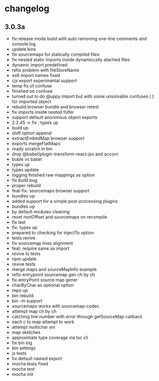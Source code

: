 # changelog

## 3.0.3a 

 - fix release mode build with auto removing one-line comments and console.log
 - update bins
 - fix sourcemaps for statically compiled files
 - fix nested static imports inside dynamiccally atached files
 - dynamic import predefined
 - refix problem with fileStoreName
 - es6 import names  fixed
 - cjs export experimantal support
 - temp fix of confuse
 - finished on confuse
 - turned out to do @uppy import but with some unsolvable confuses ( } for imported object
 - rebuild browser bundle and browser retest
 - fix imports inside nested folfer
 - support default anonimous object exports
 - 2.2.45 -> fix : types up
 - build up
 - shift option append
 - extractEmbedMap browser support
 - exports mergeFlatMaps
 - ready scratch in bin 
 - drop @babel/plugin-transform-react-jsx and accorn
 - buble vs babel
 - types up
 - types update
 - logging finished raw mappings as option
 - fix build bug
 - proper rebuild
 - feat-fix: sourcemaps browser support
 - bundles up
 - added support for a simple post-processing plugins
 - bundles up
 - by default modules cleaning
 - reset rootOffset and sourcemaps on recompile
 - fix last
 - fix: types up
 - prepared to checking for injectTo option
 - tests revive
 - fix sourcemap lines alignment
 - feat: require same as import
 - revive ts tests
 - npm update
 - revive tests
 - merge maps and sourceMapInfo example
 - refix entrypoint sourcemap gen ch by ch
 - fix entryPoint source map gener
 - charByChar as optional option
 - repo up
 - bin rebuild
 - bin -m support
 - sourcemaps works with sourcemap-codec
 - attempt map ch by ch
 - catching line number with error through getSourceMap callback
 - each c to map attempt to work
 - attempt multichar sm
 - map sketches
 - approximate type coverage via tsc cli
 - fix bin log
 - bin settings
 - js tests
 - fix default named export
 - mocha tests fixed
 - mocha test 
 - mocha init

